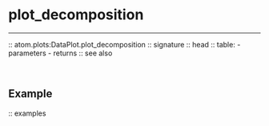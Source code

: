 # plot_decomposition
--------------------

:: atom.plots:DataPlot.plot_decomposition
    :: signature
    :: head
    :: table:
        - parameters
        - returns
    :: see also

<br>

## Example

:: examples
